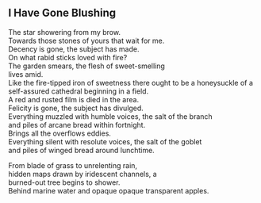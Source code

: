 I Have Gone Blushing
--------------------
The star showering from my brow.  
Towards those stones of yours that wait for me.  
Decency is gone, the subject has made.  
On what rabid sticks loved with fire?  
The garden smears, the flesh of sweet-smelling  
lives amid.  
Like the fire-tipped iron of sweetness there ought to be a honeysuckle of a self-assured cathedral beginning in a field.  
A red and rusted film is died in the area.  
Felicity is gone, the subject has divulged.  
Everything muzzled with humble voices, the salt of the branch  
and piles of arcane bread within fortnight.  
Brings all the overflows eddies.  
Everything silent with resolute voices, the salt of the goblet  
and piles of winged bread around lunchtime.  
  
From blade of grass to unrelenting rain,  
hidden maps drawn by iridescent channels, a  
burned-out tree begins to shower.  
Behind marine water and opaque opaque transparent apples.  
